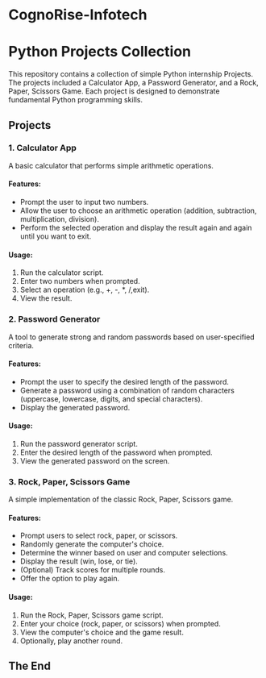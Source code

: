 # CognoRise-Infotech

# Python Projects Collection

This repository contains a collection of simple Python internship Projects. The projects included a Calculator App, a Password Generator, and a Rock, Paper, Scissors Game. Each project is designed to demonstrate fundamental Python programming skills.

## Projects

### 1. Calculator App

A basic calculator that performs simple arithmetic operations.

#### Features:
- Prompt the user to input two numbers.
- Allow the user to choose an arithmetic operation (addition, subtraction, multiplication, division).
- Perform the selected operation and display the result again and again until you want to exit.

#### Usage:
1. Run the calculator script.
2. Enter two numbers when prompted.
3. Select an operation (e.g., +, -, *, /,exit).
4. View the result.

### 2. Password Generator

A tool to generate strong and random passwords based on user-specified criteria.

#### Features:
- Prompt the user to specify the desired length of the password.
- Generate a password using a combination of random characters (uppercase, lowercase, digits, and special characters).
- Display the generated password.

#### Usage:
1. Run the password generator script.
2. Enter the desired length of the password when prompted.
3. View the generated password on the screen.

### 3. Rock, Paper, Scissors Game

A simple implementation of the classic Rock, Paper, Scissors game.

#### Features:
- Prompt users to select rock, paper, or scissors.
- Randomly generate the computer's choice.
- Determine the winner based on user and computer selections.
- Display the result (win, lose, or tie).
- (Optional) Track scores for multiple rounds.
- Offer the option to play again.

#### Usage:
1. Run the Rock, Paper, Scissors game script.
2. Enter your choice (rock, paper, or scissors) when prompted.
3. View the computer's choice and the game result.
4. Optionally, play another round.

## The End
